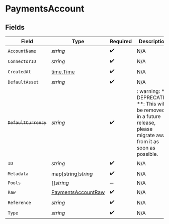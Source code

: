 # PaymentsAccount


## Fields

| Field                                                                                                                   | Type                                                                                                                    | Required                                                                                                                | Description                                                                                                             |
| ----------------------------------------------------------------------------------------------------------------------- | ----------------------------------------------------------------------------------------------------------------------- | ----------------------------------------------------------------------------------------------------------------------- | ----------------------------------------------------------------------------------------------------------------------- |
| `AccountName`                                                                                                           | *string*                                                                                                                | :heavy_check_mark:                                                                                                      | N/A                                                                                                                     |
| `ConnectorID`                                                                                                           | *string*                                                                                                                | :heavy_check_mark:                                                                                                      | N/A                                                                                                                     |
| `CreatedAt`                                                                                                             | [time.Time](https://pkg.go.dev/time#Time)                                                                               | :heavy_check_mark:                                                                                                      | N/A                                                                                                                     |
| `DefaultAsset`                                                                                                          | *string*                                                                                                                | :heavy_check_mark:                                                                                                      | N/A                                                                                                                     |
| ~~`DefaultCurrency`~~                                                                                                   | *string*                                                                                                                | :heavy_check_mark:                                                                                                      | : warning: ** DEPRECATED **: This will be removed in a future release, please migrate away from it as soon as possible. |
| `ID`                                                                                                                    | *string*                                                                                                                | :heavy_check_mark:                                                                                                      | N/A                                                                                                                     |
| `Metadata`                                                                                                              | map[string]*string*                                                                                                     | :heavy_check_mark:                                                                                                      | N/A                                                                                                                     |
| `Pools`                                                                                                                 | []*string*                                                                                                              | :heavy_minus_sign:                                                                                                      | N/A                                                                                                                     |
| `Raw`                                                                                                                   | [PaymentsAccountRaw](../../models/shared/paymentsaccountraw.md)                                                         | :heavy_check_mark:                                                                                                      | N/A                                                                                                                     |
| `Reference`                                                                                                             | *string*                                                                                                                | :heavy_check_mark:                                                                                                      | N/A                                                                                                                     |
| `Type`                                                                                                                  | *string*                                                                                                                | :heavy_check_mark:                                                                                                      | N/A                                                                                                                     |